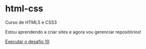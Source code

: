 # html-css
 Curso de HTML5 e CSS3

Estou aprendendo a criar sites e agora vou gerenciar repositórios!

<a href= "https://mril0gic.github.io/html-css/exercicios/desafio10/android.html"> Executar o desafio 10 </a>